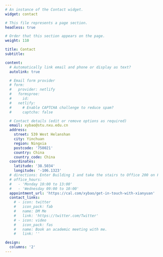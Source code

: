 ```yaml
---
# An instance of the Contact widget.
widget: contact

# This file represents a page section.
headless: true

# Order that this section appears on the page.
weight: 110

title: Contact
subtitle:

content:
  # Automatically link email and phone or display as text?
  autolink: true

  # Email form provider
  # form:
  #   provider: netlify
  #   formspree:
  #     id:
  #   netlify:
  #     # Enable CAPTCHA challenge to reduce spam?
  #     captcha: false

  # Contact details (edit or remove options as required)
  email: xybao@stu.nxu.edu.cn
  address:
    street: 539 West Helanshan
    city: Yinchuan
    region: Ningxia
    postcode: '750021'
    country: China
    country_code: China
  coordinates:
    latitude: '38.5034'
    longitude: '-106.1323'
  # directions: Enter Building 1 and take the stairs to Office 200 on Floor 2
  # office_hours:
  #   - 'Monday 10:00 to 13:00'
  #   - 'Wednesday 09:00 to 10:00'
  appointment_url: 'https://cal.com/xybao/get-in-touch-with-xianyuan'
  contact_links:
    # - icon: twitter
    #   icon_pack: fab
    #   name: DM Me
    #   link: 'https://twitter.com/Twitter'
    # - icon: video
    #   icon_pack: fas
    #   name: Book an academic meeting with me.
    #   link: ''

design:
  columns: '2'
---
```

